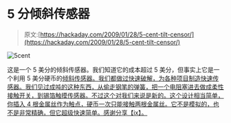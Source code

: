 # 5 分倾斜传感器

> 原文:[https://hackaday.com/2009/01/28/5-cent-tilt-censor/](https://hackaday.com/2009/01/28/5-cent-tilt-censor/)

![5cent](../Images/5ff0f898b34f4f213812ff9ae95f277b.png "5cent")

这是一个 5 美分的倾斜传感器。我们知道它的成本超过 5 美分，但事实上它是一个利用 5 美分硬币的[倾斜传感器。我们都做过快速破解，为各种项目制造快速传感器。我们见过成吨的这种东西，从偷走钢笔的弹簧，把一个电阻塞进去做成柔性接触开关，到锡箔触摸传感器。不过这个对我们来说是新的。这个设计相当简单，你插入 4 根金属丝作为触点，硬币一次只能接触两根金属丝。它不是模拟的，也不是非常精确，但它超级快速简单。感谢分享【ix】。](http://www.instructables.com/id/Five_cent_Tilt_Sensor/)